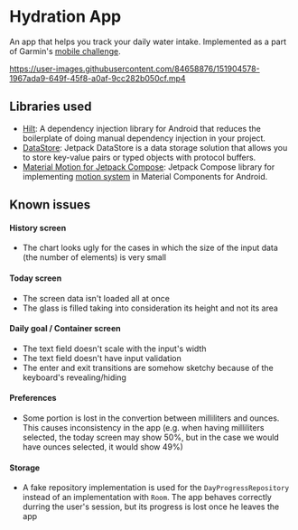 Hydration App
============
 An app that helps you track your daily water intake. Implemented as a part of Garmin's [mobile challenge](https://github.com/garminmobilechallenge/hydrationapp_specs/blob/main/flow%26screens.pdf).

https://user-images.githubusercontent.com/84658876/151904578-1967ada9-649f-45f8-a0af-9cc282b050cf.mp4

## Libraries used
- [Hilt](https://developer.android.com/training/dependency-injection/hilt-android): A dependency injection library for Android that reduces the boilerplate of doing manual dependency injection in your project.
- [DataStore](https://github.com/coil-kt/coil): Jetpack DataStore is a data storage solution that allows you to store key-value pairs or typed objects with protocol buffers.
- [Material Motion for Jetpack Compose](https://github.com/fornewid/material-motion-compose): Jetpack Compose library for implementing [motion system](https://material.io/develop/android/theming/motion/) in Material Components for Android.

## Known issues
#### History screen
- The chart looks ugly for the cases in which the size of the input data (the number of elements) is very small
#### Today screen
- The screen data isn't loaded all at once
- The glass is filled taking into consideration its height and not its area
#### Daily goal / Container screen
- The text field doesn't scale with the input's width
- The text field doesn't have input validation
- The enter and exit transitions are somehow sketchy because of the keyboard's revealing/hiding
#### Preferences
- Some portion is lost in the convertion between milliliters and ounces. This causes inconsistency in the app (e.g. when having milliliters selected, the today screen may show 50%, but in the case we would have ounces selected, it would show 49%)
#### Storage
- A fake repository implementation is used for the `DayProgressRepository` instead of an implementation with `Room`. The app behaves correctly durring the user's session, but its progress is lost once he leaves the app


